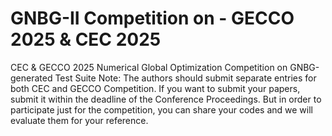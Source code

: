 # GNBG-II Competition on - GECCO 2025 & CEC 2025
CEC & GECCO 2025 Numerical Global Optimization Competition on GNBG-generated Test Suite
Note: 
The authors should submit separate entries for both CEC and GECCO Competition. 
If you want to submit your papers, submit it within the deadline of the Conference Proceedings.
But in order to participate just for the competition, you can share your codes and we will evaluate them for your reference.
